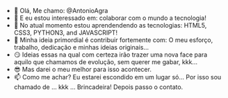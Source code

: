 - 👋 Olá, Me chamo: @AntonioAgra
- 👀 E eu estou interessado em: colaborar com o mundo a tecnologia!
- 🌱 No atual momento estou aprendendendo as tecnologias:  HTML5, CSS3, PYTHON3, and JAVASCRIPT!
- 💞️ Minha ideia primordial é contribuir fortemente com: O meu esforço, trabalho, dedicação e minhas ideias originais...
- 😏 Ideias essas na qual com certeza irão trazer uma nova face para aquilo que chamamos de evolução, sem querer me gabar, kkk... 
- 😎 Mas darei o meu melhor para isso acontecer.  
- 📫 Como me achar? Eu estarei escondido em um lugar só... Por isso sou chamado de ... kkk ... Brincadeira! Depois passo o contato.

<!---
AntonioAgra/AntonioAgra is a ✨ special ✨ repository because its `README.md` (this file) appears on your GitHub profile.
You can click the Preview link to take a look at your changes.
--->
